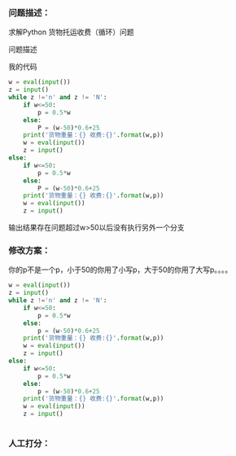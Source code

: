 ### 问题描述：
<p>求解Python 货物托运收费（循环）问题</p>
问题描述


我的代码

```python
w = eval(input())
z = input()
while z !='n' and z != 'N':
    if w<=50:
        p = 0.5*w
    else:
        P = (w-50)*0.6+25
    print('货物重量：{} 收费:{}'.format(w,p))
    w = eval(input())
    z = input()
else:
    if w<=50:
        p = 0.5*w
    else:
        P = (w-50)*0.6+25
    print('货物重量：{} 收费:{}'.format(w,p))
    w = eval(input())
    z = input()

```
输出结果存在问题超过w>50以后没有执行另外一个分支 
### 修改方案：
你的p不是一个p，小于50的你用了小写p，大于50的你用了大写p。。。。

```python
w = eval(input())
z = input()
while z !='n' and z != 'N':
    if w<=50:
        p = 0.5*w
    else:
        p = (w-50)*0.6+25
    print('货物重量：{} 收费:{}'.format(w,p))
    w = eval(input())
    z = input()
else:
    if w<=50:
        p = 0.5*w
    else:
        p = (w-50)*0.6+25
    print('货物重量：{} 收费:{}'.format(w,p))
    w = eval(input())
    z = input()



```

### 人工打分：

